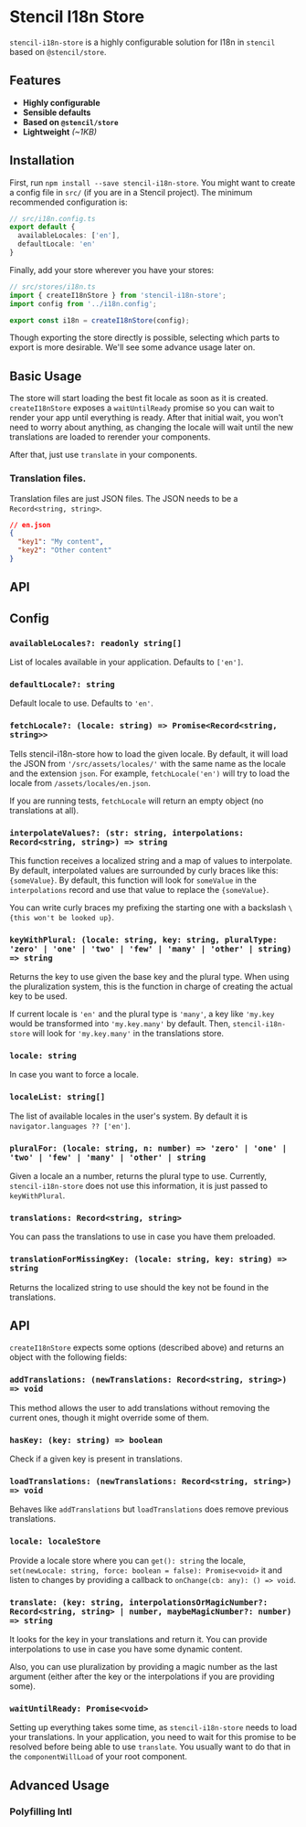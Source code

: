 # Stencil I18n Store

`stencil-i18n-store` is a highly configurable solution for I18n in `stencil` based on `@stencil/store`.

## Features

* __Highly configurable__
* __Sensible defaults__
* __Based on `@stencil/store`__
* __Lightweight__ _(~1KB)_

## Installation

First, run `npm install --save stencil-i18n-store`. You might want to create a config file in `src/` (if you are in a Stencil project). The minimum recommended configuration is:

```ts
// src/i18n.config.ts
export default {
  availableLocales: ['en'],
  defaultLocale: 'en'
}
```

Finally, add your store wherever you have your stores:

```ts
// src/stores/i18n.ts
import { createI18nStore } from 'stencil-i18n-store';
import config from '../i18n.config';

export const i18n = createI18nStore(config);
```

Though exporting the store directly is possible, selecting which parts to export is more desirable. We'll see some advance usage later on.

## Basic Usage

The store will start loading the best fit locale as soon as it is created. `createI18nStore` exposes a `waitUntilReady` promise so you can wait to render your app until everything is ready. After that initial wait, you won't need to worry about anything, as changing the locale will wait until the new translations are loaded to rerender your components.

After that, just use `translate` in your components.

### Translation files.

Translation files are just JSON files. The JSON needs to be a `Record<string, string>`.

```json
// en.json
{
  "key1": "My content",
  "key2": "Other content"
}
```

## API

## Config

### `availableLocales?: readonly string[]`

List of locales available in your application. Defaults to `['en']`.

### `defaultLocale?: string`

Default locale to use. Defaults to `'en'`.

### `fetchLocale?: (locale: string) => Promise<Record<string, string>>`

Tells stencil-i18n-store how to load the given locale. By default, it will load the JSON from `'/src/assets/locales/'` with the same name as the locale and the extension `json`. For example, `fetchLocale('en')` will try to load the locale from `/assets/locales/en.json`.

If you are running tests, `fetchLocale` will return an empty object (no translations at all).

### `interpolateValues?: (str: string, interpolations: Record<string, string>) => string`

This function receives a localized string and a map of values to interpolate.
By default, interpolated values are surrounded by curly braces like this: `{someValue}`.
By default, this function will look for `someValue` in the `interpolations` record and use that value
to replace the `{someValue}`.

You can write curly braces my prefixing the starting one with a backslash `\{this won't be looked up}`.

### `keyWithPlural: (locale: string, key: string, pluralType: 'zero' | 'one' | 'two' | 'few' | 'many' | 'other' | string) => string`

Returns the key to use given the base key and the plural type. When using the pluralization system, this is the function in charge of creating the actual key to be used.

If current locale is `'en'` and the plural type is `'many'`, a key like `'my.key` would be transformed into `'my.key.many'` by default. Then, `stencil-i18n-store` will look for `'my.key.many'` in the translations store.

### `locale: string`

In case you want to force a locale.

### `localeList: string[]`

The list of available locales in the user's system. By default it is `navigator.languages ?? ['en']`.

### `pluralFor: (locale: string, n: number) => 'zero' | 'one' | 'two' | 'few' | 'many' | 'other' | string`

Given a locale an a number, returns the plural type to use. Currently, `stencil-i18n-store` does not use this information, it is just passed to `keyWithPlural`.

### `translations: Record<string, string>`

You can pass the translations to use in case you have them preloaded.

### `translationForMissingKey: (locale: string, key: string) => string`

Returns the localized string to use should the key not be found in the translations.

## API

`createI18nStore` expects some options (described above) and returns an object with the following fields:

### `addTranslations: (newTranslations: Record<string, string>) => void`

This method allows the user to add translations without removing the current ones, though it might override some of them.

### `hasKey: (key: string) => boolean`

Check if a given key is present in translations.

### `loadTranslations: (newTranslations: Record<string, string>) => void`

Behaves like `addTranslations` but `loadTranslations` does remove previous translations.

### `locale: localeStore`

Provide a locale store where you can `get(): string` the locale, `set(newLocale: string, force: boolean = false): Promise<void>` it and listen to changes by providing a callback to `onChange(cb: any): () => void`.

### `translate: (key: string, interpolationsOrMagicNumber?: Record<string, string> | number, maybeMagicNumber?: number) => string`

It looks for the key in your translations and return it. You can provide interpolations to use in case you have some dynamic content.

Also, you can use pluralization by providing a magic number as the last argument (either after the key or the interpolations if you are providing some).

### `waitUntilReady: Promise<void>`

Setting up everything takes some time, as `stencil-i18n-store` needs to load your translations. In your application, you need to wait for this promise to be resolved before being able to use `translate`. You usually want to do that in the `componentWillLoad` of your root component.

## Advanced Usage

### Polyfilling Intl
